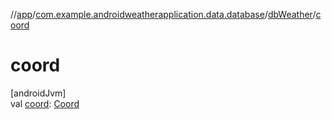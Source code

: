 //[app](../../../index.md)/[com.example.androidweatherapplication.data.database](../index.md)/[dbWeather](index.md)/[coord](coord.md)

# coord

[androidJvm]\
val [coord](coord.md): [Coord](../-coord/index.md)

